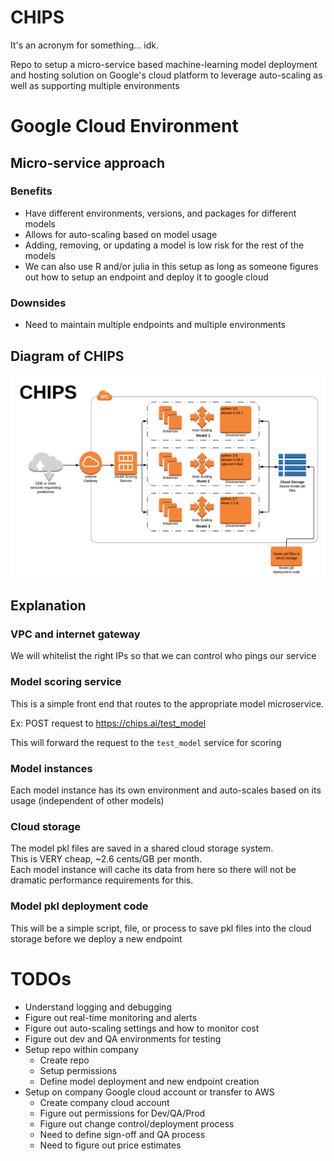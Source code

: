 # CHIPS

It's an acronym for something... idk.

Repo to setup a micro-service based machine-learning model deployment and hosting
solution on Google's cloud platform to leverage auto-scaling as well as supporting multiple environments

# Google Cloud Environment

## Micro-service approach

### Benefits

- Have different environments, versions, and packages for different models
- Allows for auto-scaling based on model usage
- Adding, removing, or updating a model is low risk for the rest of the models
- We can also use R and/or julia in this setup as long as someone figures out how to setup an endpoint and deploy it to google cloud


### Downsides

- Need to maintain multiple endpoints and multiple environments


## Diagram of CHIPS

![img](docs/chips-diagram.png)



## Explanation

### VPC and internet gateway

We will whitelist the right IPs so that we can control who pings our service

### Model scoring service

This is a simple front end that routes to the appropriate model microservice.

Ex: POST request to https://chips.ai/test_model

This will forward the request to the `test_model` service for scoring

### Model instances

Each model instance has its own environment and auto-scales based on its usage (independent of other models)

### Cloud storage

The model pkl files are saved in a shared cloud storage system.  
This is VERY cheap, ~2.6 cents/GB per month.  
Each model instance will cache its data from here so there will not be dramatic performance requirements for this.

### Model pkl deployment code

This will be a simple script, file, or process to save pkl files into the cloud storage before we deploy a new endpoint


# TODOs

- Understand logging and debugging
- Figure out real-time monitoring and alerts
- Figure out auto-scaling settings and how to monitor cost
- Figure out dev and QA environments for testing
- Setup repo within company
    - Create repo
    - Setup permissions
    - Define model deployment and new endpoint creation
- Setup on company Google cloud account or transfer to AWS
    - Create company cloud account
    - Figure out permissions for Dev/QA/Prod
    - Figure out change control/deployment process
    - Need to define sign-off and QA process
    - Need to figure out price estimates

